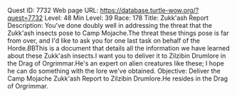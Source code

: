 Quest ID: 7732
Web page URL: https://database.turtle-wow.org/?quest=7732
Level: 48
Min Level: 39
Race: 178
Title: Zukk'ash Report
Description: You've done doubly well in addressing the threat that the Zukk'ash insects pose to Camp Mojache.The threat these things pose is far from over, and I'd like to ask you for one last task on behalf of the Horde.$B$BThis is a document that details all the information we have learned about these Zukk'ash insects.I want you to deliver it to Zilzibin Drumlore in the Drag of Orgrimmar.He's an expert on alien creatures like these; I hope he can do something with the lore we've obtained.
Objective: Deliver the Camp Mojache Zukk'ash Report to Zilzibin Drumlore.He resides in the Drag of Orgrimmar.
